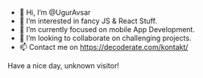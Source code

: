 - 👋 Hi, I’m @UgurAvsar
- 👀 I’m interested in fancy JS & React Stuff.
- 🌱 I’m currently focused on mobile App Development.
- 💞️ I’m looking to collaborate on challenging projects.
- 📫 Contact me on https://decoderate.com/kontakt/

Have a nice day, unknown visitor!

<!---
UgurAvsar/UgurAvsar is a ✨ special ✨ repository because its `README.md` (this file) appears on your GitHub profile.
You can click the Preview link to take a look at your changes.
--->
